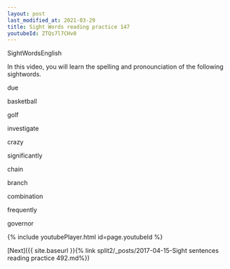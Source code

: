 ```yaml
---
layout: post
last_modified_at: 2021-03-29
title: Sight Words reading practice 147
youtubeId: ZTQs7l7CHv0
---
```

 
 
SightWordsEnglish

In this video, you will learn the spelling and pronounciation of the following sightwords.

due

basketball

golf

investigate

crazy

significantly

chain

branch

combination

frequently

governor
 
{% include youtubePlayer.html id=page.youtubeId %}
 
 

[Next]({{ site.baseurl }}{% link  split2/_posts/2017-04-15-Sight sentences reading practice 492.md%})
 
